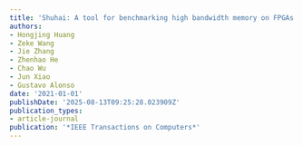 ```yaml
---
title: 'Shuhai: A tool for benchmarking high bandwidth memory on FPGAs'
authors:
- Hongjing Huang
- Zeke Wang
- Jie Zhang
- Zhenhao He
- Chao Wu
- Jun Xiao
- Gustavo Alonso
date: '2021-01-01'
publishDate: '2025-08-13T09:25:28.023909Z'
publication_types:
- article-journal
publication: '*IEEE Transactions on Computers*'
---
```

